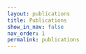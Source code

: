 ```yaml
---
layout: publications
title: Publications
show_in_nav: false
nav_order: 1
permalink: publications
---
```


